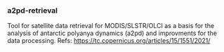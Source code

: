 ### a2pd-retrieval
Tool for satellite data retrieval for MODIS/SLSTR/OLCI as a basis for the analysis of antarctic polyanya dynamics (a2pd) and improvments for the data processing.
Refs: https://tc.copernicus.org/articles/15/1551/2021/
